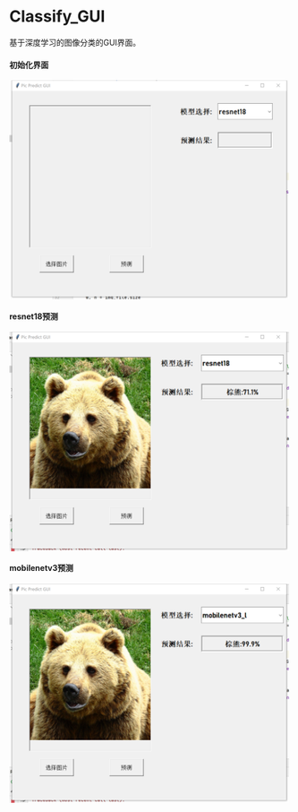 # Classify_GUI
基于深度学习的图像分类的GUI界面。

#### 初始化界面
 <img src="./pic/init.png" width = "500" alt="图片名称" align=center />

#### resnet18预测
 <img src="./pic/resnet18.png" width = "500" alt="图片名称" align=center />

#### mobilenetv3预测
 <img src="./pic/mobilenetv3_l.png" width = "500" alt="图片名称" align=center />
